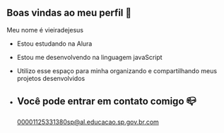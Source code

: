 ## Boas vindas ao meu perfil 👻

Meu nome é vieiradejesus

 - Estou estudando na Alura
 - Estou me desenvolvendo na linguagem javaScript
 - Utilizo esse espaço para minha organizando e compartilhando meus projetos desenvolvidos

 - ## Você pode entrar em contato comigo 📪

   00001125331380sp@al.educacao.sp.gov.br.com
